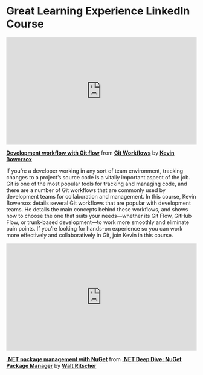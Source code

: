 <h1> Great Learning Experience LinkedIn Course</h1>
<div style="position:relative;height:0;padding-bottom:56.25%"><iframe width="640" height="360" src="https://www.linkedin.com/learning/embed/git-workflows/development-workflow-with-git-flow?autoplay=false&claim=AQEbzfH15GG1zQAAAZOgNTtDi5bWT2MjbMvK0xvuanNWE6MfcBWq02__GILqCozhooywbc18V1iAuDbOtEH4nIKG-QSVK1YBBPttcLY1gmdmeU8qhgPQbDV1Q7PFuH_hfT4Lg6xbqlLoCqukI1iMlLQPNiZS5sYgIaiKj348PUpRABMS3K2gXrUrJDS0_dz2gsYJYxyNTkLohorHKtKJHDsHHXXYlhgHoTvehnvvn-XPP14p4tfQ0tQALKjmlWxE-rvV0_ii3N_Iz59FV3XHkLgiZlt5rydXCOzWQl7fg6Dt9CMjcju9BptDRqqH4miNjPkag3V-AEifQ0s6QD9EUgQY_B5X2jWrRu2o5Y9-foQIJGL0CMx6PQe1hZ1T0cKGhWPr3CclHOIScSE8A_iXBY8_wYAZjeka0F4obuTPJnRjnOSmedKKkGOj1atjiPCgk_udai8YXyC3Vu1GPJBEn8pKMBqvz8IrLMneWs0Py_Jrp8fJLzcvcG3BLs_Y1x25TIyZXpTLg06wn7ffUqSf7BP036NCSX0vFrIi-d9bcP-F095HxBwWLqvSpqJtyTU-0gaJ2K-UyPfiQWOPQQpumoIWXp9aIYaxVMd2kdXYYMSPVEgqNU2wMXvtT0QGjMCesk7fCmFh11zxmUudf5LJ5vWIZWXpYG5ykEVnDmyOIknQbX0QeF59cht59iU06BAHPNkWl3dog7_L7cNvyKkw9CC8wajl0o03aYk5MKTLb1L9vqYs6jfyQ_M7LCNM6wCdAy7IC8_KrThSsm2efBPjU5EfAVlu__EYDrXkLDvtOFTpBoVr4-XJ_i6Rf71UBZgl-2VLwR0J6DviQPygRafajaFBZiez2YwN6sazxZ3AKourve6RLf9K5Tx3JpFgwjPKUY2Mk3pAB8n3kFW5SzOXae95hFHlM1hTnLYm6MUYTGh8UMb55rOhUNprulPFb_pJlrnWS5asvcjc7bIOUpXTu9X9QsOvxejABosGuAaHWtlCJn0jp-r_-DVsc5k7Q57U1y0_3CR6qiqS3iTRel7VzG1PMjhEoWv4S1jOupnSf_Q1LXbS1ml4pyZ3O3VMueePPxeHcwMXMvJSjsb4viOaksvh6m9DZvX1IhhUbzhrx2ra5qwiKfVWjrALhkB2vYAOCH57VMi0afePC6qHJ72Z2TYQZqWdVptY3h4VGLIxqlYYXPdv7KtLPpTcyKwEuSTaEeNy2C0" mozallowfullscreen="true" webkitallowfullscreen="true" allowfullscreen="true" frameborder="0" style="position:absolute;width:100%;height:100%;left:0"></iframe></div><p><strong><a href="https://www.linkedin.com/learning/git-workflows/development-workflow-with-git-flow?trk=embed_lil">Development workflow with Git flow</a></strong> from <strong><a href="https://www.linkedin.com/learning/git-workflows?trk=embed_lil">Git Workflows</a></strong> by <strong><a href="https://www.linkedin.com/learning/instructors/kevin-bowersox?trk=embed_lil">Kevin Bowersox</a></strong></p>

If you’re a developer working in any sort of team environment, tracking changes to a project’s source code is a vitally important aspect of the job. Git is one of the most popular tools for tracking and managing code, and there are a number of Git workflows that are commonly used by development teams for collaboration and management. In this course, Kevin Bowersox details several Git workflows that are popular with development teams. He details the main concepts behind these workflows, and shows how to choose the one that suits your needs—whether its Git Flow, GitHub Flow, or trunk-based development—to work more smoothly and eliminate pain points. If you’re looking for hands-on experience so you can work more effectively and collaboratively in Git, join Kevin in this course.

<div style="position:relative;height:0;padding-bottom:56.25%"><iframe width="640" height="360" src="https://www.linkedin.com/learning/embed/dot-net-deep-dive-nuget-package-manager/dot-net-package-management-with-nuget?autoplay=false&claim=AQFwiocJGPBEmgAAAZOgfrhHZmup-rDoxeA_MpiuT-znY8Vcn4xxf4PWHtUM4ZgPM5imP-B4awR9RN32TjvR7VlnvTIbL8LAZ9YW6PGYkrB01ckVDEx-NSvEmZ7EVYdGQiClH9vcx00EzHCDK4K8ZV_IOWeWZW175cAU63BaE5l6s6dm4r5AyIx8WbMR_lFMguLV561RPsVGMGnqoIFHeFXYqGBL6mJxvt0QehK0nRbUUNdZEL21NR75ftSUcN2M7sac5xLaU-oJipmIS7zbU_5e9B4lpvaH6_XZKJrX1zSMBx8vKdBg-fjFa0IDQwbXtom2eWuBupzeyLmWfZm_fcGLBNStxNn4r-lQIeTosBs1hPUMXGyoN9nWql7A9ctUNBg1RrA9njKh9auy2ebreE6TuVwVtoMRI8D5ptC6SCqNIqFsCHx05PAIvSpkFsFA-L2C1Bd-c9TQznQVv6lE8kRNHeFIV1wCYZQPy1gFyL1c6hh0ZHmVBaZglV52YT4V904dSW_TmnVHgguYF8rgVghtM4Ni_-5Fj6IkPAQel9QHQU1C0QVg6AiKzrpBRwHwHRi7lAMYO5NALTFo2xfpmnDwRhCCdfoLvA0dp9fBmstTzyv6LR4wPbmpNX7AtrZmTr5OnMZtRrr3OdAVQ6ppBChIIhm0lJNPq-xjDdbm23x_ilhUasfFABHottSpF41leSldjIqtPTtNQvcd0IDRjuu1UikzJ5QNDC_Mq4lJq1gVsRBvBmC4YUJ0inmjxWnqMVxk4hlpRKbwo31-oxqAkZE9eMqQ9SXSayRDanlX9FweB9qglpuLcXOaP-Jj8PZqt6Gf2OTqZ-HMZ6CqZEiHNOHVodP-_OuTGMVhCefpSXCsatOJOLwOfaSLUxRHT6z6UK-UOlBrCgMTNZFHlkPAFAp8nLgWrAxNjec-BcopphIL75tATY5TSLS3RCXQ5ycVbbs_DAbAABV_xMRDYokWYLR1bUMa31HOiymc34ZDWfhGMzcfgwokeI300KfpqavmPi5Hvryxe3xIBd1eDARbJprRSXbBvHFyAmEjAs8p_ddCeLtoybpQthD0OLfwBCNHTCbtSm7IVidkelt6ItlrtRR-mo95WpKVU1_jp0Epu_PTU8FY_mXHTA2wDrObx-9uPx_KrkSHbcY_VSLX_DcXaqF-vz065kk_qRji1POcd1lweo_rdX2QB7-RwZ51fb4FOy6kCz8" mozallowfullscreen="true" webkitallowfullscreen="true" allowfullscreen="true" frameborder="0" style="position:absolute;width:100%;height:100%;left:0"></iframe></div><p><strong><a href="https://www.linkedin.com/learning/dot-net-deep-dive-nuget-package-manager/dot-net-package-management-with-nuget?trk=embed_lil">.NET package management with NuGet</a></strong> from <strong><a href="https://www.linkedin.com/learning/dot-net-deep-dive-nuget-package-manager?trk=embed_lil">.NET Deep Dive: NuGet Package Manager</a></strong> by <strong><a href="https://www.linkedin.com/learning/instructors/walt-ritscher?trk=embed_lil">Walt Ritscher</a></strong></p>